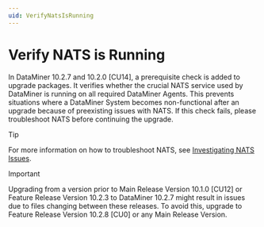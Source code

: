 ```yaml
---
uid: VerifyNatsIsRunning
---
```


# Verify NATS is Running

In DataMiner 10.2.7 and 10.2.0 [CU14], a prerequisite check is added to upgrade packages. It verifies whether the crucial NATS service used by DataMiner is running on all required DataMiner Agents. This prevents situations where a DataMiner System becomes non-functional after an upgrade because of preexisting issues with NATS. If this check fails, please troubleshoot NATS before continuing the upgrade.

> [!TIP]
> For more information on how to troubleshoot NATS, see [Investigating NATS Issues](xref:Investigating_NATS_Issues).

> [!IMPORTANT]
> Upgrading from a version prior to Main Release Version 10.1.0 [CU12] or Feature Release Version 10.2.3 to DataMiner 10.2.7 might result in issues due to files changing between these releases. To avoid this, upgrade to Feature Release Version 10.2.8 [CU0] or any Main Release Version.
